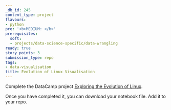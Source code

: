 ```yaml
---
_db_id: 245
content_type: project
flavours:
- python
pre: '<b>MEDIUM: </b>'
prerequisites:
  soft:
  - projects/data-science-specific/data-wrangling
ready: true
story_points: 3
submission_type: repo
tags:
- data-visualisation
title: Evolution of Linux Visualisation
---
```


Complete the DataCamp project
[Exploring the Evolution of Linux](https://www.datacamp.com/projects/111).

Once you have completed it, you can download your notebook file. Add it to your repo.
